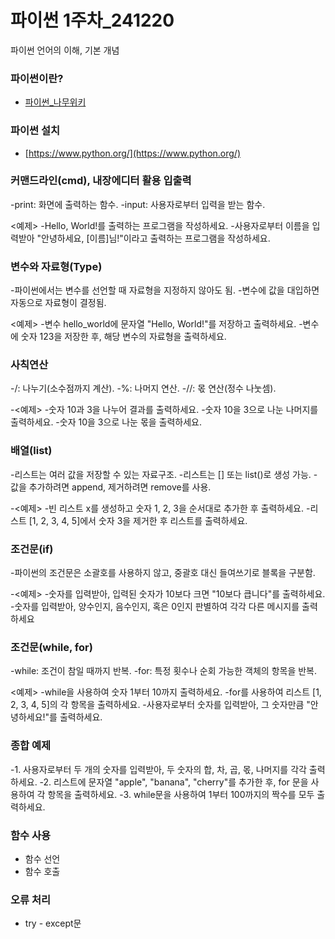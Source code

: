 # 파이썬 1주차_241220
파이썬 언어의 이해, 기본 개념

### 파이썬이란?
- [파이썬_나무위키](https://namu.wiki/w/Python)


### 파이썬 설치
- [https://www.python.org/](https://www.python.org/)


### 커맨드라인(cmd), 내장에디터 활용 입출력
-print: 화면에 출력하는 함수.
-input: 사용자로부터 입력을 받는 함수.

<예제>
-Hello, World!를 출력하는 프로그램을 작성하세요.
-사용자로부터 이름을 입력받아 "안녕하세요, [이름]님!"이라고 출력하는 프로그램을 작성하세요.


### 변수와 자료형(Type)
-파이썬에서는 변수를 선언할 때 자료형을 지정하지 않아도 됨.
-변수에 값을 대입하면 자동으로 자료형이 결정됨.

<예제>
-변수 hello_world에 문자열 "Hello, World!"를 저장하고 출력하세요.
-변수에 숫자 123을 저장한 후, 해당 변수의 자료형을 출력하세요.


### 사칙연산
-/: 나누기(소수점까지 계산).
-%: 나머지 연산.
-//: 몫 연산(정수 나눗셈).

-<예제>
-숫자 10과 3을 나누어 결과를 출력하세요.
-숫자 10을 3으로 나눈 나머지를 출력하세요.
-숫자 10을 3으로 나눈 몫을 출력하세요.


### 배열(list)
-리스트는 여러 값을 저장할 수 있는 자료구조.
-리스트는 [] 또는 list()로 생성 가능.
-값을 추가하려면 append, 제거하려면 remove를 사용.

-<예제>
-빈 리스트 x를 생성하고 숫자 1, 2, 3을 순서대로 추가한 후 출력하세요.
-리스트 [1, 2, 3, 4, 5]에서 숫자 3을 제거한 후 리스트를 출력하세요.


### 조건문(if)
-파이썬의 조건문은 소괄호를 사용하지 않고, 중괄호 대신 들여쓰기로 블록을 구분함.

-<예제>
-숫자를 입력받아, 입력된 숫자가 10보다 크면 "10보다 큽니다"를 출력하세요.
-숫자를 입력받아, 양수인지, 음수인지, 혹은 0인지 판별하여 각각 다른 메시지를 출력하세요


### 조건문(while, for)
-while: 조건이 참일 때까지 반복.
-for: 특정 횟수나 순회 가능한 객체의 항목을 반복.

<예제>
-while을 사용하여 숫자 1부터 10까지 출력하세요.
-for를 사용하여 리스트 [1, 2, 3, 4, 5]의 각 항목을 출력하세요.
-사용자로부터 숫자를 입력받아, 그 숫자만큼 "안녕하세요!"를 출력하세요.


### 종합 예제
-1. 사용자로부터 두 개의 숫자를 입력받아, 두 숫자의 합, 차, 곱, 몫, 나머지를 각각 출력하세요.
-2. 리스트에 문자열 "apple", "banana", "cherry"를 추가한 후, for 문을 사용하여 각 항목을 출력하세요.
-3. while문을 사용하여 1부터 100까지의 짝수를 모두 출력하세요.


### 함수 사용
- 함수 선언
- 함수 호출


### 오류 처리
- try - except문
